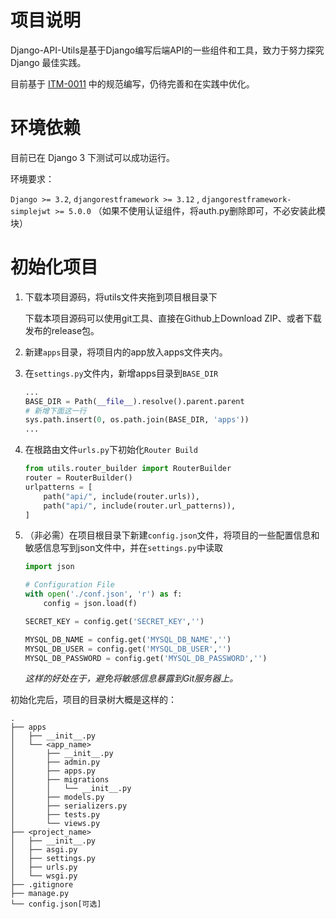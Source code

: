 # 项目说明

Django-API-Utils是基于Django编写后端API的一些组件和工具，致力于努力探究 Django 最佳实践。

目前基于 [ITM-0011](https://github.com/ITStudioOUC/ITM/blob/main/documents/ITM-0011.txt) 中的规范编写，仍待完善和在实践中优化。

# 环境依赖

目前已在 Django 3 下测试可以成功运行。

环境要求：

`Django >= 3.2`, `djangorestframework >= 3.12` , `djangorestframework-simplejwt >= 5.0.0` （如果不使用认证组件，将auth.py删除即可，不必安装此模块）

# 初始化项目

1. 下载本项目源码，将utils文件夹拖到项目根目录下

   下载本项目源码可以使用git工具、直接在Github上Download ZIP、或者下载发布的release包。

2. 新建`apps`目录，将项目内的app放入apps文件夹内。

3. 在`settings.py`文件内，新增apps目录到`BASE_DIR`

   ```python
   ...
   BASE_DIR = Path(__file__).resolve().parent.parent
   # 新增下面这一行
   sys.path.insert(0, os.path.join(BASE_DIR, 'apps'))
   ...
   ```
   
4. 在根路由文件`urls.py`下初始化`Router Build`

   ```python
   from utils.router_builder import RouterBuilder
   router = RouterBuilder()
   urlpatterns = [
       path("api/", include(router.urls)),
       path("api/", include(router.url_patterns)),
   ]
   ```

5. （非必需）在项目根目录下新建`config.json`文件，将项目的一些配置信息和敏感信息写到json文件中，并在`settings.py`中读取

   ```python
   import json
   
   # Configuration File
   with open('./conf.json', 'r') as f:
       config = json.load(f)
   
   SECRET_KEY = config.get('SECRET_KEY','')
   
   MYSQL_DB_NAME = config.get('MYSQL_DB_NAME','')
   MYSQL_DB_USER = config.get('MYSQL_DB_USER','')
   MYSQL_DB_PASSWORD = config.get('MYSQL_DB_PASSWORD','')
   ```

   *这样的好处在于，避免将敏感信息暴露到Git服务器上。*

初始化完后，项目的目录树大概是这样的：

```
.
├── apps
│   ├── __init__.py
│   └── <app_name>
│       ├── __init__.py
│       ├── admin.py
│       ├── apps.py
│       ├── migrations
│       │   └── __init__.py
│       ├── models.py
│       ├── serializers.py
│       ├── tests.py
│       └── views.py
├── <project_name>
│   ├── __init__.py
│   ├── asgi.py
│   ├── settings.py
│   ├── urls.py
│   └── wsgi.py
├── .gitignore
├── manage.py
└── config.json[可选]
```

